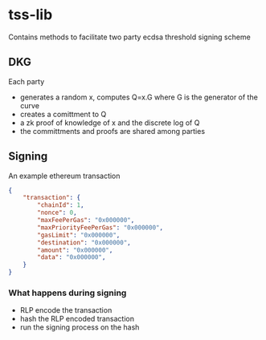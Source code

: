 # tss-lib

Contains methods to facilitate two party ecdsa threshold signing scheme

## DKG

Each party

- generates a random x, computes Q=x.G where G is the generator of the curve
- creates a comittment to Q
- a zk proof of knowledge of x and the discrete log of Q
- the committments and proofs are shared among parties

## Signing

An example ethereum transaction

```json
{
    "transaction": {
        "chainId": 1,
        "nonce": 0,
        "maxFeePerGas": "0x000000",
        "maxPriorityFeePerGas": "0x000000",
        "gasLimit": "0x000000",
        "destination": "0x000000",
        "amount": "0x000000",
        "data": "0x000000",
    }
}
```

### What happens during signing

- RLP encode the transaction
- hash the RLP encoded transaction
- run the signing process on the hash
